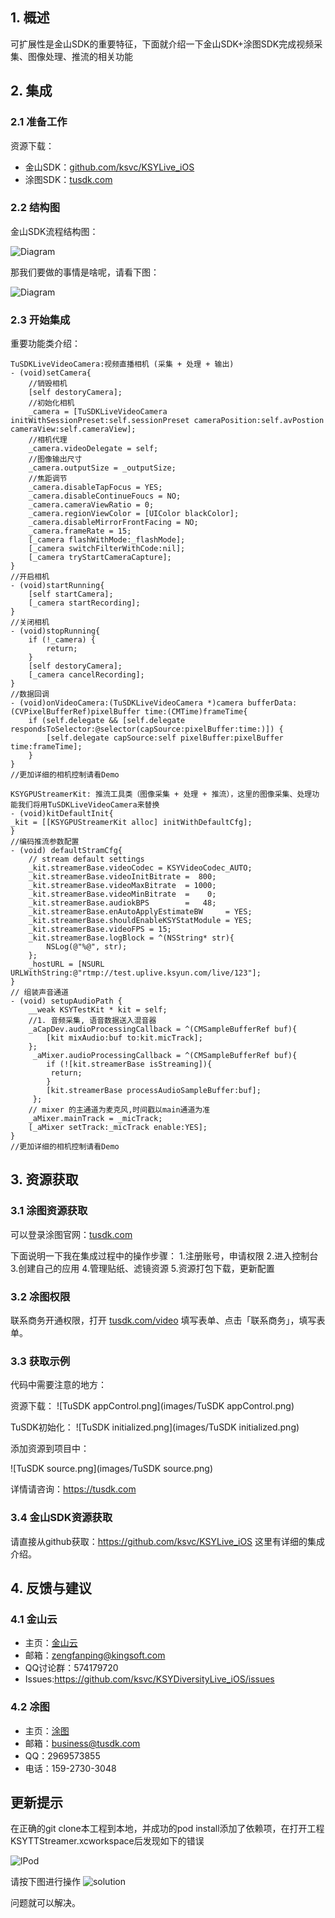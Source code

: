## 1. 概述
可扩展性是金山SDK的重要特征，下面就介绍一下金山SDK+涂图SDK完成视频采集、图像处理、推流的相关功能

## 2. 集成
### 2.1 准备工作
资源下载：

* 金山SDK：[github.com/ksvc/KSYLive_iOS](https://github.com/ksvc/KSYLive_iOS)
* 涂图SDK：[tusdk.com](https://tusdk.com)

### 2.2 结构图

金山SDK流程结构图：
    
![Diagram](images/diagram.png)
  
那我们要做的事情是啥呢，请看下图：
  
![Diagram](images/ksyReplace.png)

### 2.3 开始集成

重要功能类介绍：
```
TuSDKLiveVideoCamera:视频直播相机 (采集 + 处理 + 输出)
- (void)setCamera{
    //销毁相机
    [self destoryCamera];
    //初始化相机
    _camera = [TuSDKLiveVideoCamera initWithSessionPreset:self.sessionPreset cameraPosition:self.avPostion cameraView:self.cameraView];
    //相机代理
    _camera.videoDelegate = self;
    //图像输出尺寸
    _camera.outputSize = _outputSize;
    //焦距调节
    _camera.disableTapFocus = YES;
    _camera.disableContinueFoucs = NO;
    _camera.cameraViewRatio = 0;
    _camera.regionViewColor = [UIColor blackColor];
    _camera.disableMirrorFrontFacing = NO;
    _camera.frameRate = 15;
    [_camera flashWithMode:_flashMode];
    [_camera switchFilterWithCode:nil];
    [_camera tryStartCameraCapture];
}
//开启相机
- (void)startRunning{
    [self startCamera];
    [_camera startRecording];
}
//关闭相机
- (void)stopRunning{
    if (!_camera) {
        return;
    }
    [self destoryCamera];
    [_camera cancelRecording];
}
//数据回调
- (void)onVideoCamera:(TuSDKLiveVideoCamera *)camera bufferData:(CVPixelBufferRef)pixelBuffer time:(CMTime)frameTime{
    if (self.delegate && [self.delegate respondsToSelector:@selector(capSource:pixelBuffer:time:)]) {
        [self.delegate capSource:self pixelBuffer:pixelBuffer time:frameTime];
    }
}
//更加详细的相机控制请看Demo
```
```
KSYGPUStreamerKit: 推流工具类（图像采集 + 处理 + 推流），这里的图像采集、处理功能我们将用TuSDKLiveVideoCamera来替换
- (void)kitDefaultInit{
_kit = [[KSYGPUStreamerKit alloc] initWithDefaultCfg];
}
//编码推流参数配置
- (void) defaultStramCfg{
    // stream default settings
    _kit.streamerBase.videoCodec = KSYVideoCodec_AUTO;
    _kit.streamerBase.videoInitBitrate =  800;
    _kit.streamerBase.videoMaxBitrate  = 1000;
    _kit.streamerBase.videoMinBitrate  =    0;
    _kit.streamerBase.audiokBPS        =   48;
    _kit.streamerBase.enAutoApplyEstimateBW     = YES;
    _kit.streamerBase.shouldEnableKSYStatModule = YES;
    _kit.streamerBase.videoFPS = 15;
    _kit.streamerBase.logBlock = ^(NSString* str){
        NSLog(@"%@", str);
    };
    _hostURL = [NSURL URLWithString:@"rtmp://test.uplive.ksyun.com/live/123"];
}
// 组装声音通道
- (void) setupAudioPath {
    __weak KSYTestKit * kit = self;
    //1. 音频采集, 语音数据送入混音器
    _aCapDev.audioProcessingCallback = ^(CMSampleBufferRef buf){
        [kit mixAudio:buf to:kit.micTrack];
    };
     _aMixer.audioProcessingCallback = ^(CMSampleBufferRef buf){
        if (![kit.streamerBase isStreaming]){
         return;
        }
        [kit.streamerBase processAudioSampleBuffer:buf];
     };
    // mixer 的主通道为麦克风,时间戳以main通道为准
    _aMixer.mainTrack = _micTrack;
    [_aMixer setTrack:_micTrack enable:YES];
}
//更加详细的相机控制请看Demo
```
## 3. 资源获取
### 3.1 涂图资源获取

可以登录涂图官网：[tusdk.com](https://tusdk.com)

下面说明一下我在集成过程中的操作步骤：
1.注册账号，申请权限
2.进入控制台
3.创建自己的应用
4.管理贴纸、滤镜资源
5.资源打包下载，更新配置
### 3.2 凃图权限

联系商务开通权限，打开 [tusdk.com/video](http://tusdk.com/video) 填写表单、点击「联系商务」，填写表单。

### 3.3 获取示例
代码中需要注意的地方：

资源下载：
![TuSDK appControl.png](images/TuSDK appControl.png)

TuSDK初始化：
![TuSDK initialized.png](images/TuSDK initialized.png)

添加资源到项目中：

![TuSDK source.png](images/TuSDK source.png)

详情请咨询：https://tusdk.com

### 3.4 金山SDK资源获取

请直接从github获取：https://github.com/ksvc/KSYLive_iOS
这里有详细的集成介绍。

## 4. 反馈与建议
### 4.1 金山云
* 主页：[金山云](http://www.ksyun.com/)
* 邮箱：<zengfanping@kingsoft.com>
* QQ讨论群：574179720
* Issues:https://github.com/ksvc/KSYDiversityLive_iOS/issues

### 4.2 凃图
* 主页：[涂图](https://tusdk.com/)
* 邮箱：<business@tusdk.com>
* QQ：2969573855
* 电话：159-2730-3048

## 更新提示
在正确的git clone本工程到本地，并成功的pod install添加了依赖项，在打开工程KSYTTStreamer.xcworkspace后发现如下的错误

![lPod](images/lPods.png)

请按下图进行操作
![solution](images/solution.png)

问题就可以解决。
